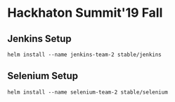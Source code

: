 # Hackhaton Summit'19 Fall
## Jenkins Setup

```
helm install --name jenkins-team-2 stable/jenkins
```

## Selenium Setup

```
helm install --name selenium-team-2 stable/selenium
```
